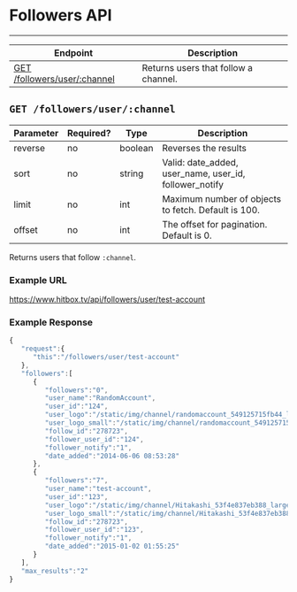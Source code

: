 # Followers API
***


| Endpoint | Description |
| ---- | --------------- |
| [GET /followers/user/:channel](/channel/followers.md#get-followersuserchannel) | Returns users that follow a channel. |

## `GET /followers/user/:channel`

| Parameter | Required? | Type | Description |
| --- | --- | --- | --- |
| reverse | no | boolean | Reverses the results |
| sort | no | string | Valid: date_added, user_name, user_id, follower_notify |
| limit | no | int | Maximum number of objects to fetch. Default is 100. |
| offset | no | int | The offset for pagination. Default is 0. |

Returns users that follow `:channel`.

### Example URL

https://www.hitbox.tv/api/followers/user/test-account

### Example Response 

```javascript
{
   "request":{
      "this":"/followers/user/test-account"
   },
   "followers":[
      {
         "followers":"0",
         "user_name":"RandomAccount",
         "user_id":"124",
         "user_logo":"/static/img/channel/randomaccount_549125715fb44_large.png",
         "user_logo_small":"/static/img/channel/randomaccount_549125715fb44_small.png",
         "follow_id":"278723",
         "follower_user_id":"124",
         "follower_notify":"1",
         "date_added":"2014-06-06 08:53:28"
      },
      {
         "followers":"7",
         "user_name":"test-account",
         "user_id":"123",
         "user_logo":"/static/img/channel/Hitakashi_53f4e837eb388_large.png",
         "user_logo_small":"/static/img/channel/Hitakashi_53f4e837eb388_small.png",
         "follow_id":"278723",
         "follower_user_id":"123",
         "follower_notify":"1",
         "date_added":"2015-01-02 01:55:25"
      }
   ],
   "max_results":"2"
}
```